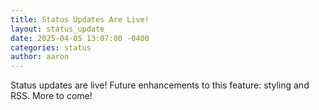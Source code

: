 ```yaml
---
title: Status Updates Are Live!
layout: status_update
date: 2025-04-05 13:07:00 -0400
categories: status
author: aaron
---
```

Status updates are live! Future enhancements to this feature: styling and RSS. More to come!